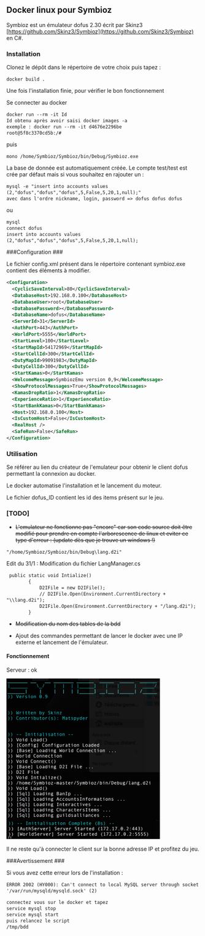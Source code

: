 ## Docker linux pour Symbioz ##

Symbioz est un émulateur dofus 2.30 écrit par Skinz3 [https://github.com/Skinz3/Symbioz](https://github.com/Skinz3/Symbioz) en C#.

### Installation ###

Clonez le dépôt dans le répertoire de votre choix puis tapez :

```
docker build .
```
Une fois l'installation finie, pour vérifier le bon fonctionnement 

Se connecter au docker 

```
docker run --rm -it Id
Id obtenu après avoir saisi docker images -a
exemple : docker run --rm -it d4676e2296be
root@5f8c3370cd5b:/#
```
puis 

```
mono /home/Symbioz/Symbioz/bin/Debug/Symbioz.exe
```

La base de donnée est automatiquement créée. Le compte test/test est crée par défaut mais si vous souhaitez en rajouter un :

```
mysql -e "insert into accounts values (2,"dofus","dofus","dofus",5,False,5,20,1,null);"
avec dans l'ordre nickname, login, password => dofus dofus dofus
```
ou

```
mysql
connect dofus
insert into accounts values (2,"dofus","dofus","dofus",5,False,5,20,1,null);
```


###Configuration ###

Le fichier config.xml présent dans le répertoire contenant symbioz.exe contient des éléments à modifier.

```xml
<Configuration>
  <CyclicSaveInterval>80</CyclicSaveInterval>
  <DatabaseHost>192.168.0.100</DatabaseHost>
  <DatabaseUser>root</DatabaseUser>
  <DatabasePassword></DatabasePassword>
  <DatabaseName>dofus</DatabaseName>
  <ServerId>31</ServerId>
  <AuthPort>443</AuthPort>
  <WorldPort>5555</WorldPort>
  <StartLevel>100</StartLevel>
  <StartMapId>54172969</StartMapId>
  <StartCellId>300</StartCellId>
  <DutyMapId>99091983</DutyMapId>
  <DutyCellId>300</DutyCellId>
  <StartKamas>0</StartKamas>
  <WelcomeMessage>SymbiozEmu version 0,9</WelcomeMessage>
  <ShowProtocolMessages>True</ShowProtocolMessages>
  <KamasDropRatio>1</KamasDropRatio>
  <ExperienceRatio>1</ExperienceRatio>
  <StartBankKamas>0</StartBankKamas>
  <Host>192.168.0.100</Host>
  <IsCustomHost>False</IsCustomHost>
  <RealHost />
  <SafeRun>False</SafeRun>
</Configuration>
```
### Utilisation ####

Se référer au lien du créateur de l'emulateur pour obtenir le client dofus permettant la connexion au docker.

Le docker automatise l'installation et le lancement du moteur.

Le fichier dofus_ID contient les id des items présent sur le jeu.




### [TODO] ###

 - ~~L'emulateur ne fonctionne pas "encore" car son code source doit être modifié pour prendre en compte l'arborescence de linux et eviter ce type d'erreur : (update dès que je trouve un windows !)~~

```
"/home/Symbioz/Symbioz/bin/Debug\lang.d2i"
```

Edit du 31/1 : Modification du fichier LangManager.cs

```
 public static void Intialize()
        {
            D2IFile = new D2IFile();
            // D2IFile.Open(Environment.CurrentDirectory + "\\lang.d2i");
            D2IFile.Open(Environment.CurrentDirectory + "/lang.d2i");
        }
``` 

 - ~~Modification du nom des tables de la bdd~~
	
 - Ajout des commandes permettant de lancer le docker avec une IP externe et lancement de l'émulateur.

#### Fonctionnement ####

Serveur : ok

<img src="Assets/Symbioz_end.png" width="400px"></img>

Il ne reste qu'à connecter le client sur la bonne adresse IP et profitez du jeu.

###Avertissement ###

Si vous avez cette erreur lors de l'installation :

```
ERROR 2002 (HY000): Can't connect to local MySQL server through socket '/var/run/mysqld/mysqld.sock' (2)
```

```
connectez vous sur le docker et tapez
service mysql stop
service mysql start
puis relancez le script
/tmp/bdd
```
